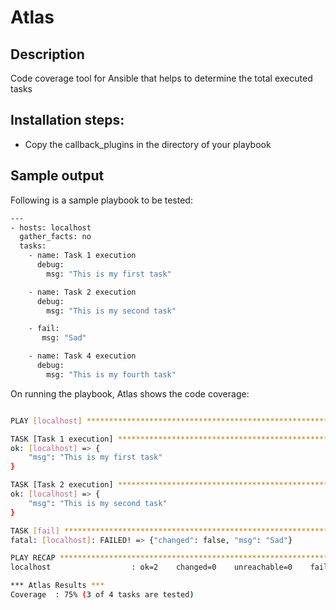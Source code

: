 # Atlas


## Description

Code coverage tool for Ansible that helps to determine the total executed tasks

## Installation steps:
* Copy the callback_plugins in the directory of your playbook

## Sample output

Following is a sample playbook to be tested:
```bash
---
- hosts: localhost
  gather_facts: no
  tasks:
    - name: Task 1 execution
      debug:
        msg: "This is my first task"

    - name: Task 2 execution
      debug:
        msg: "This is my second task"

    - fail:
       msg: "Sad"

    - name: Task 4 execution
      debug:
        msg: "This is my fourth task"
```

On running the playbook, Atlas shows the code coverage:

```bash

PLAY [localhost] *********************************************************************************************************************************

TASK [Task 1 execution] **************************************************************************************************************************
ok: [localhost] => {
    "msg": "This is my first task"
}

TASK [Task 2 execution] **************************************************************************************************************************
ok: [localhost] => {
    "msg": "This is my second task"
}

TASK [fail] **************************************************************************************************************************************
fatal: [localhost]: FAILED! => {"changed": false, "msg": "Sad"}

PLAY RECAP ***************************************************************************************************************************************
localhost                  : ok=2    changed=0    unreachable=0    failed=1    skipped=0    rescued=0    ignored=0

*** Atlas Results ***
Coverage  : 75% (3 of 4 tasks are tested)
```
